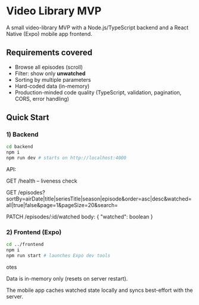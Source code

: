 # Video Library MVP


A small video-library MVP with a Node.js/TypeScript backend and a React Native (Expo) mobile app frontend.


## Requirements covered
- Browse all episodes (scroll)
- Filter: show only **unwatched**
- Sorting by multiple parameters
- Hard-coded data (in-memory)
- Production-minded code quality (TypeScript, validation, pagination, CORS, error handling)


## Quick Start


### 1) Backend
```bash
cd backend
npm i
npm run dev # starts on http://localhost:4000
```
API:

GET /health – liveness check

GET /episodes?sortBy=airDate|title|seriesTitle|season|episode&order=asc|desc&watched=all|true|false&page=1&pageSize=20&search=

PATCH /episodes/:id/watched body: { "watched": boolean }

### 2) Frontend (Expo)
```bash
cd ../frontend
npm i
npm run start # launches Expo dev tools
```
otes

Data is in-memory only (resets on server restart).

The mobile app caches watched state locally and syncs best-effort with the server.